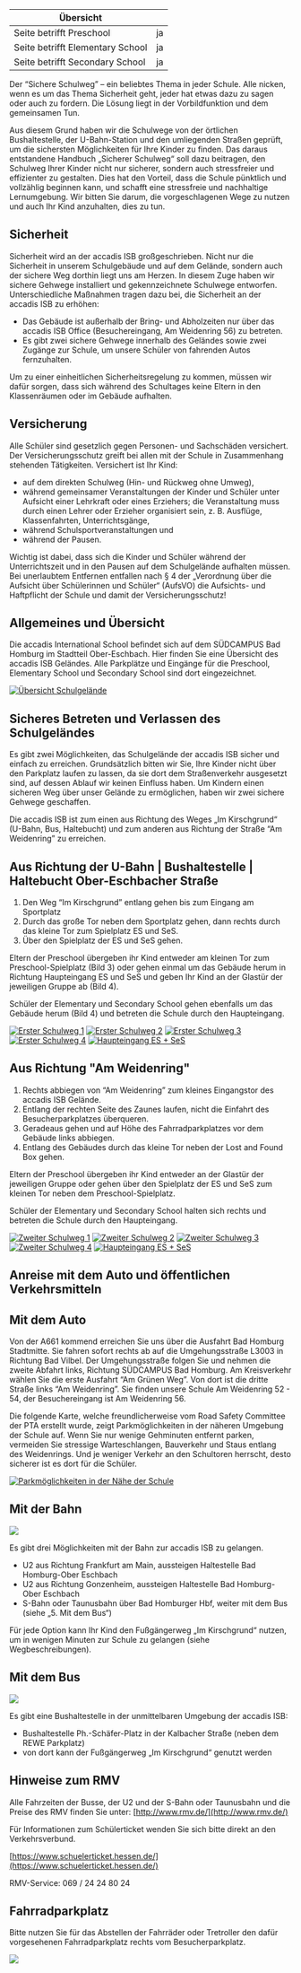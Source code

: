 | Übersicht | |
| --- | --- |
| Seite betrifft Preschool | ja |
| Seite betrifft Elementary School | ja |
| Seite betrifft Secondary School | ja |

Der “Sichere Schulweg” – ein beliebtes Thema in jeder Schule. Alle nicken, wenn es um das Thema Sicherheit geht, jeder hat etwas dazu zu sagen oder auch zu fordern. Die Lösung liegt in der Vorbildfunktion und dem gemeinsamen Tun.

Aus diesem Grund haben wir die Schulwege von der örtlichen Bushaltestelle, der U-Bahn-Station und den umliegenden Straßen geprüft, um die sichersten Möglichkeiten für Ihre Kinder zu finden. Das daraus entstandene Handbuch „Sicherer Schulweg“ soll dazu beitragen, den Schulweg Ihrer Kinder nicht nur sicherer, sondern auch stressfreier und effizienter zu gestalten. Dies hat den Vorteil, dass die Schule pünktlich und vollzählig beginnen kann, und schafft eine stressfreie und nachhaltige Lernumgebung. Wir bitten Sie darum, die vorgeschlagenen Wege zu nutzen und auch Ihr Kind anzuhalten, dies zu tun.

## Sicherheit 

Sicherheit wird an der accadis ISB großgeschrieben. Nicht nur die Sicherheit in unserem Schulgebäude und auf dem Gelände, sondern auch der sichere Weg dorthin liegt uns am Herzen. In diesem Zuge haben wir sichere Gehwege installiert und gekennzeichnete Schulwege entworfen. Unterschiedliche Maßnahmen tragen dazu bei, die Sicherheit an der accadis ISB zu erhöhen:

-   Das Gebäude ist außerhalb der Bring- und Abholzeiten nur über das accadis ISB Office (Besuchereingang, Am Weidenring 56) zu betreten.
-   Es gibt zwei sichere Gehwege innerhalb des Geländes sowie zwei Zugänge zur Schule, um unsere Schüler von fahrenden Autos fernzuhalten.

Um zu einer einheitlichen Sicherheitsregelung zu kommen, müssen wir dafür sorgen, dass sich während des Schultages keine Eltern in den Klassenräumen oder im Gebäude aufhalten.

## Versicherung 

Alle Schüler sind gesetzlich gegen Personen- und Sachschäden versichert. Der Versicherungsschutz greift bei allen mit der Schule in Zusammenhang stehenden Tätigkeiten. Versichert ist Ihr Kind:

-   auf dem direkten Schulweg (Hin- und Rückweg ohne Umweg),
-   während gemeinsamer Veranstaltungen der Kinder und Schüler unter Aufsicht einer Lehrkraft oder eines Erziehers; die Veranstaltung muss durch einen Lehrer oder Erzieher organisiert sein, z. B. Ausflüge, Klassenfahrten, Unterrichtsgänge,
-   während Schulsportveranstaltungen und
-   während der Pausen.

Wichtig ist dabei, dass sich die Kinder und Schüler während der Unterrichtszeit und in den Pausen auf dem Schulgelände aufhalten müssen. Bei unerlaubtem Entfernen entfallen nach § 4 der „Verordnung über die Aufsicht über Schülerinnen und Schüler“ (AufsVO) die Aufsichts- und Haftpflicht der Schule und damit der Versicherungsschutz!

## Allgemeines und Übersicht 

Die accadis International School befindet sich auf dem SÜDCAMPUS Bad Homburg im Stadtteil Ober-Eschbach. Hier finden Sie eine Übersicht des accadis ISB Geländes. Alle Parkplätze und Eingänge für die Preschool, Elementary School und Secondary School sind dort eingezeichnet.

[![Übersicht Schulgelände](/ISB-Eltern-wiki/de/images/f/fc/Uebersicht_Schulgelaende_-_Overview_School_Premises.jpg)](/ISB-Eltern-wiki/de/Datei:Uebersicht_Schulgelaende_-_Overview_School_Premises.jpg "Übersicht Schulgelände")

## Sicheres Betreten und Verlassen des Schulgeländes 

Es gibt zwei Möglichkeiten, das Schulgelände der accadis ISB sicher und einfach zu erreichen. Grundsätzlich bitten wir Sie, Ihre Kinder nicht über den Parkplatz laufen zu lassen, da sie dort dem Straßenverkehr ausgesetzt sind, auf dessen Ablauf wir keinen Einfluss haben. Um Kindern einen sicheren Weg über unser Gelände zu ermöglichen, haben wir zwei sichere Gehwege geschaffen.

Die accadis ISB ist zum einen aus Richtung des Weges „Im Kirschgrund“ (U-Bahn, Bus, Haltebucht) und zum anderen aus Richtung der Straße “Am Weidenring” zu erreichen.

## Aus Richtung der U-Bahn | Bushaltestelle | Haltebucht Ober-Eschbacher Straße 

1.  Den Weg “Im Kirschgrund” entlang gehen bis zum Eingang am Sportplatz
2.  Durch das große Tor neben dem Sportplatz gehen, dann rechts durch das kleine Tor zum Spielplatz ES und SeS.
3.  Über den Spielplatz der ES und SeS gehen.

Eltern der Preschool übergeben ihr Kind entweder am kleinen Tor zum Preschool-Spielplatz (Bild 3) oder gehen einmal um das Gebäude herum in Richtung Haupteingang ES und SeS und geben Ihr Kind an der Glastür der jeweiligen Gruppe ab (Bild 4).

Schüler der Elementary und Secondary School gehen ebenfalls um das Gebäude herum (Bild 4) und betreten die Schule durch den Haupteingang.

[![Erster Schulweg 1](/ISB-Eltern-wiki/de/images/7/7e/Erster_Schulweg_1_-_First_Way_to_School_1.png)](/ISB-Eltern-wiki/de/Datei:Erster_Schulweg_1_-_First_Way_to_School_1.png "Erster Schulweg 1") [![Erster Schulweg 2](/ISB-Eltern-wiki/de/images/b/b2/Erster_Schulweg_2_-_First_Way_to_School_2.png)](/ISB-Eltern-wiki/de/Datei:Erster_Schulweg_2_-_First_Way_to_School_2.png "Erster Schulweg 2") [![Erster Schulweg 3](/ISB-Eltern-wiki/de/images/9/9d/Erster_Schulweg_3_-_First_Way_to_School_3.png)](/ISB-Eltern-wiki/de/Datei:Erster_Schulweg_3_-_First_Way_to_School_3.png "Erster Schulweg 3") [![Erster Schulweg 4](/ISB-Eltern-wiki/de/images/0/05/Erster_Schulweg_4_-_First_Way_to_School_4.png)](/ISB-Eltern-wiki/de/Datei:Erster_Schulweg_4_-_First_Way_to_School_4.png "Erster Schulweg 4") [![Haupteingang ES + SeS](/ISB-Eltern-wiki/de/images/a/a7/Haupteingang_ES_SeS_-_Main_Entrance_ES_SeS.png)](/ISB-Eltern-wiki/de/Datei:Haupteingang_ES_SeS_-_Main_Entrance_ES_SeS.png "Haupteingang ES + SeS")

## Aus Richtung "Am Weidenring" 

1.  Rechts abbiegen von “Am Weidenring” zum kleines Eingangstor des accadis ISB Gelände.
2.  Entlang der rechten Seite des Zaunes laufen, nicht die Einfahrt des Besucherparkplatzes überqueren.
3.  Geradeaus gehen und auf Höhe des Fahrradparkplatzes vor dem Gebäude links abbiegen.
4.  Entlang des Gebäudes durch das kleine Tor neben der Lost and Found Box gehen.

Eltern der Preschool übergeben ihr Kind entweder an der Glastür der jeweiligen Gruppe oder gehen über den Spielplatz der ES und SeS zum kleinen Tor neben dem Preschool-Spielplatz.

Schüler der Elementary und Secondary School halten sich rechts und betreten die Schule durch den Haupteingang.

[![Zweiter Schulweg 1](/ISB-Eltern-wiki/de/images/6/68/Zweiter_Schulweg_1_-_Second_Way_to_School_1.png)](/ISB-Eltern-wiki/de/Datei:Zweiter_Schulweg_1_-_Second_Way_to_School_1.png "Zweiter Schulweg 1") [![Zweiter Schulweg 2](/ISB-Eltern-wiki/de/images/4/4a/Zweiter_Schulweg_2_-_Second_Way_to_School_2.png)](/ISB-Eltern-wiki/de/Datei:Zweiter_Schulweg_2_-_Second_Way_to_School_2.png "Zweiter Schulweg 2") [![Zweiter Schulweg 3](/ISB-Eltern-wiki/de/images/4/4a/Zweiter_Schulweg_3_-_Second_Way_to_School_3.png)](/ISB-Eltern-wiki/de/Datei:Zweiter_Schulweg_3_-_Second_Way_to_School_3.png "Zweiter Schulweg 3") [![Zweiter Schulweg 4](/ISB-Eltern-wiki/de/images/7/7b/Zweiter_Schulweg_4_-_Second_Way_to_School_4.png)](/ISB-Eltern-wiki/de/Datei:Zweiter_Schulweg_4_-_Second_Way_to_School_4.png "Zweiter Schulweg 4") [![Haupteingang ES + SeS](/ISB-Eltern-wiki/de/images/a/a7/Haupteingang_ES_SeS_-_Main_Entrance_ES_SeS.png)](/ISB-Eltern-wiki/de/Datei:Haupteingang_ES_SeS_-_Main_Entrance_ES_SeS.png "Haupteingang ES + SeS")

## Anreise mit dem Auto und öffentlichen Verkehrsmitteln 

## Mit dem Auto 

Von der A661 kommend erreichen Sie uns über die Ausfahrt Bad Homburg Stadtmitte. Sie fahren sofort rechts ab auf die Umgehungsstraße L3003 in Richtung Bad Vilbel. Der Umgehungsstraße folgen Sie und nehmen die zweite Abfahrt links, Richtung SÜDCAMPUS Bad Homburg. Am Kreisverkehr wählen Sie die erste Ausfahrt “Am Grünen Weg”. Von dort ist die dritte Straße links “Am Weidenring”. Sie finden unsere Schule Am Weidenring 52 - 54, der Besuchereingang ist Am Weidenring 56.

Die folgende Karte, welche freundlicherweise vom Road Safety Committee der PTA erstellt wurde, zeigt Parkmöglichkeiten in der näheren Umgebung der Schule auf. Wenn Sie nur wenige Gehminuten entfernt parken, vermeiden Sie stressige Warteschlangen, Bauverkehr und Staus entlang des Weidenrings. Und je weniger Verkehr an den Schultoren herrscht, desto sicherer ist es dort für die Schüler.

[![Parkmöglichkeiten in der Nähe der Schule](/ISB-Eltern-wiki/de/images/1/1c/Parkmoeglichkeiten_-_Parking_options.PNG)](/ISB-Eltern-wiki/de/Datei:Parkmoeglichkeiten_-_Parking_options.PNG "Parkmöglichkeiten in der Nähe der Schule")

## Mit der Bahn 

[![](/ISB-Eltern-wiki/de/images/thumb/8/8e/Anreise_mit_U-Bahn_-_Travel_by_underground.jpg/300px-Anreise_mit_U-Bahn_-_Travel_by_underground.jpg)](/ISB-Eltern-wiki/de/Datei:Anreise_mit_U-Bahn_-_Travel_by_underground.jpg)

  
Es gibt drei Möglichkeiten mit der Bahn zur accadis ISB zu gelangen.

-   U2 aus Richtung Frankfurt am Main, aussteigen Haltestelle Bad Homburg-Ober Eschbach
-   U2 aus Richtung Gonzenheim, aussteigen Haltestelle Bad Homburg-Ober Eschbach
-   S-Bahn oder Taunusbahn über Bad Homburger Hbf, weiter mit dem Bus (siehe „5. Mit dem Bus“)

Für jede Option kann Ihr Kind den Fußgängerweg „Im Kirschgrund“ nutzen, um in wenigen Minuten zur Schule zu gelangen (siehe Wegbeschreibungen).

## Mit dem Bus 

[![](/ISB-Eltern-wiki/de/images/thumb/8/89/Anreise_mit_Bus_-_Travel_by_bus.jpg/300px-Anreise_mit_Bus_-_Travel_by_bus.jpg)](/ISB-Eltern-wiki/de/Datei:Anreise_mit_Bus_-_Travel_by_bus.jpg)

Es gibt eine Bushaltestelle in der unmittelbaren Umgebung der accadis ISB:

-   Bushaltestelle Ph.-Schäfer-Platz in der Kalbacher Straße (neben dem REWE Parkplatz)
-   von dort kann der Fußgängerweg „Im Kirschgrund“ genutzt werden

## Hinweise zum RMV 

Alle Fahrzeiten der Busse, der U2 und der S-Bahn oder Taunusbahn und die Preise des RMV finden Sie unter: [http://www.rmv.de/](http://www.rmv.de/)

Für Informationen zum Schülerticket wenden Sie sich bitte direkt an den Verkehrsverbund.

[https://www.schuelerticket.hessen.de/](https://www.schuelerticket.hessen.de/)

RMV-Service: 069 / 24 24 80 24

## Fahrradparkplatz 

Bitte nutzen Sie für das Abstellen der Fahrräder oder Tretroller den dafür vorgesehenen Fahrradparkplatz rechts vom Besucherparkplatz.

[![](/ISB-Eltern-wiki/de/images/thumb/c/c5/Fahrradparkplatz_-_Bicycle_area.jpg/300px-Fahrradparkplatz_-_Bicycle_area.jpg)](/ISB-Eltern-wiki/de/Datei:Fahrradparkplatz_-_Bicycle_area.jpg)